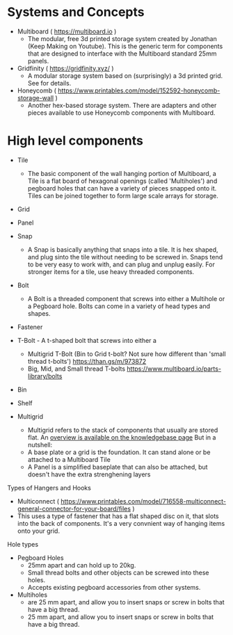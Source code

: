 # Systems and Concepts
* Multiboard ( https://multiboard.io )
  * The modular, free 3d printed storage system created by Jonathan (Keep Making on Youtube).  This is the generic term for components that are designed to interface with the Multiboard standard 25mm panels.
* Gridfinity ( https://gridfinity.xyz/ )
  * A modular storage system based on (surprisingly) a 3d printed grid. See  for details.
* Honeycomb ( https://www.printables.com/model/152592-honeycomb-storage-wall )
  * Another hex-based storage system.  There are adapters and other pieces available to use Honeycomb components with Multiboard.

# High level components
* Tile
  * The basic component of the wall hanging portion of Multiboard, a Tile is a flat board of hexagonal openings (called 'Multiholes') and pegboard holes that can have a variety of pieces snapped onto it.  Tiles can be joined together to form large scale arrays for storage.
* Grid
* Panel
* Snap
  * A Snap is basically anything that snaps into a tile.  It is hex shaped, and plug sinto the tile without needing to be screwed in.  Snaps tend to be very easy to work with, and can plug and unplug easily.  For stronger items for a tile, use heavy threaded components.
* Bolt
  * A Bolt is a threaded component that screws into either a Multihole or a Pegboard hole.  Bolts can come in a variety of head types and shapes.
* Fastener
* T-Bolt - A t-shaped bolt that screws into either a 
  * Multigrid T-Bolt (Bin to Grid t-bolt? Not sure how different than 'small thread t-bolts') https://than.gs/m/973872 
  * Big, Mid, and Small thread T-bolts https://www.multiboard.io/parts-library/bolts 
* Bin
* Shelf

* Multigrid
  * Multigrid refers to the stack of components that usually are stored flat.  An [overview is available on the knowledgebase page](https://www.multiboard.io/knowledge-hub/multigrid) But in a nutshell:
   * A base plate or a grid is the foundation.  It can stand alone or be attached to a Multiboard Tile
   * A Panel is a simplified baseplate that can also be attached, but doesn't have the extra strenghening layers

Types of Hangers and Hooks
* Multiconnect ( https://www.printables.com/model/716558-multiconnect-general-connector-for-your-board/files )
 * This uses a type of fastener that has a flat shaped disc on it, that slots into the back of components.  It's a very convnient way of hanging items onto your grid.
  
Hole types
* Pegboard Holes
  * 25mm apart and can hold up to 20kg.
  * Small thread bolts and other objects can be screwed into these holes.
  * Accepts existing pegboard accessories from other systems.
* Multiholes
  * are 25 mm apart, and allow you to insert snaps or screw in bolts that have a big thread.
  * 25 mm apart, and allow you to insert snaps or screw in bolts that have a big thread.
